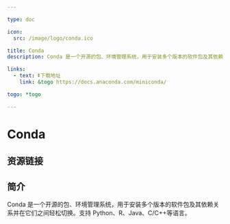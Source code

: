 ```yaml
---

type: doc

icon:
  src: /image/logo/conda.ico

title: Conda
description: Conda 是一个开源的包、环境管理系统，用于安装多个版本的软件包及其依赖关系并在它们之间轻松切换。支持 Python、R、Java、C/C++等语言。

links:
  - text: ⏬下载地址
    link: &togo https://docs.anaconda.com/miniconda/

togo: *togo

---
```


<ShowLogo />

# Conda

<ShowBreadcrumb />

## 资源链接

<ShowLinks />

## 简介

Conda 是一个开源的包、环境管理系统，用于安装多个版本的软件包及其依赖关系并在它们之间轻松切换。支持 Python、R、Java、C/C++等语言。
